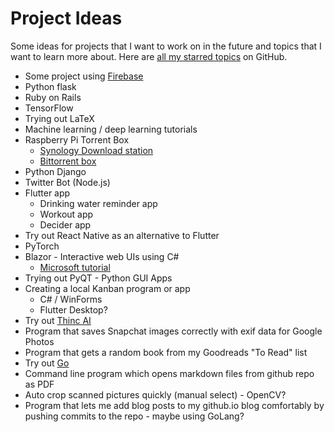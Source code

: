 # Project Ideas

Some ideas for projects that I want to work on in the future and topics that I want to learn more about. Here are [all my starred topics](https://github.com/stars/matkv?filter=topics) on GitHub.

* Some project using [Firebase](https://github.com/topics/firebase)
* Python flask
* Ruby on Rails
* TensorFlow
* Trying out LaTeX
* Machine learning / deep learning tutorials
* Raspberry Pi Torrent Box
    * [Synology Download station](https://www.reddit.com/r/raspberry_pi/comments/dej6jq/_/)
    * [Bittorrent box](https://www.howtogeek.com/142044/how-to-turn-a-raspberry-pi-into-an-always-on-bittorrent-box/)
* Python Django
* Twitter Bot (Node.js)
* Flutter app
    * Drinking water reminder app
    * Workout app
    * Decider app
* Try out React Native as an alternative to Flutter
* PyTorch
* Blazor - Interactive web UIs using C#
    * [Microsoft tutorial](https://docs.microsoft.com/en-us/aspnet/core/tutorials/build-your-first-blazor-app?view=aspnetcore-3.1)
* Trying out PyQT - Python GUI Apps
* Creating a local Kanban program or app
    * C# / WinForms
    * Flutter Desktop?  
* Try out [Thinc AI](https://thinc.ai/)
* Program that saves Snapchat images correctly with exif data for Google Photos
* Program that gets a random book from my Goodreads "To Read" list
* Try out [Go](https://golang.org/)
* Command line program which opens markdown files from github repo as PDF
* Auto crop scanned pictures quickly (manual select) - OpenCV?
* Program that lets me add blog posts to my github.io blog comfortably by pushing commits to the repo - maybe using GoLang?
